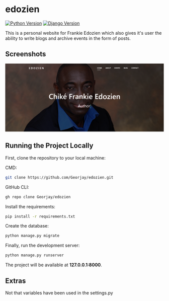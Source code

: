 # edozien

[![Python Version](https://img.shields.io/badge/python-3.9.1-brightgreen.svg)](https://python.org)
[![Django Version](https://img.shields.io/badge/django-3.2.1-brightgreen.svg)](https://djangoproject.com)

This is a personal website for Frankie Edozien which also gives it's user the ability to write blogs and archive events in the form of posts.

## Screenshots
![edozien](https://raw.githubusercontent.com/Georjay/screenshots/main/edozien.png)

## Running the Project Locally

First, clone the repository to your local machine:

CMD:

```bash
git clone https://github.com/Georjay/edozien.git
```

GitHub CLI:

```bash
gh repo clone Georjay/edozien
```

Install the requirements:

```bash
pip install -r requirements.txt
```

Create the database:

```bash
python manage.py migrate
```

Finally, run the development server:

```bash
python manage.py runserver
```

The project will be available at **127.0.0.1:8000**.


## Extras

Not that variables have been used in the settings.py
